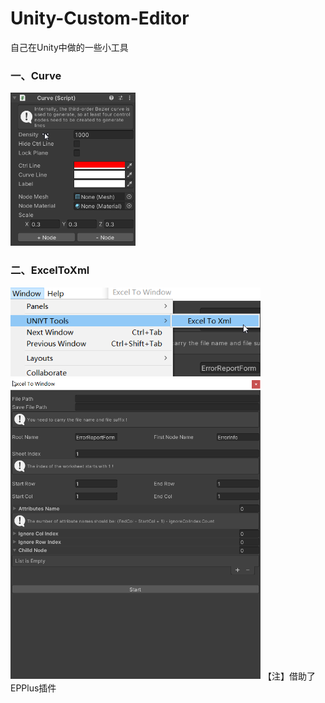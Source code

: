 # Unity-Custom-Editor
自己在Unity中做的一些小工具

### 一、Curve
<img src="https://raw.githubusercontent.com/hehanGit/Unity-Custom-Editor/master/Images/Curve_01.png" width="200">

### 二、ExcelToXml
<img src="https://raw.githubusercontent.com/hehanGit/Unity-Custom-Editor/master/Images/Path.png" width="400">
<img src="https://raw.githubusercontent.com/hehanGit/Unity-Custom-Editor/master/Images/ExcelToXml.png" width="400">
【注】借助了EPPlus插件

